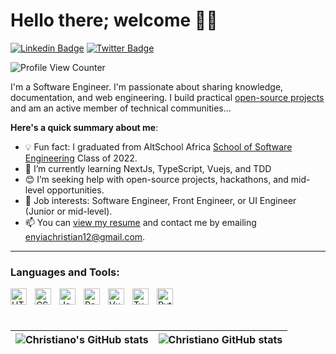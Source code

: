 # Hello there; welcome 👋🏾

[![Linkedin Badge](https://img.shields.io/badge/-christian-blue?style=for-the-badge&logo=Linkedin&logoColor=white&link=https://www.linkedin.com/in/christian-enyia)](https://www.linkedin.com/in/christian-enyia) [![Twitter Badge](https://img.shields.io/badge/-@ChristianoEnyia-1ca0f1?style=for-the-badge&logo=twitter&logoColor=white&link=https://twitter.com/ChristianoEnyia)](https://twitter.com/ChristianoEnyia?t=pXLCFQJEdHSCiA9iq9AWCA&s=09)
<div align="left">
  <img src="https://komarev.com/ghpvc/?username=Christiano112&style=white&color=blue" alt="Profile View Counter"/>
</div>

I'm a Software Engineer. I'm passionate about sharing knowledge, documentation, and web engineering. I build practical [open-source projects](https://github.com/Christiano112) and am an active member of technical communities...

**Here's a quick summary about me**:

- 💡 Fun fact: I graduated from AltSchool Africa [School of Software Engineering](https://engineering.altschoolafrica.com/) Class of 2022.
- 🌱 I’m currently learning NextJs, TypeScript, Vuejs, and TDD
- 😊 I’m seeking help with open-source projects, hackathons, and mid-level opportunities.
- 💼 Job interests: Software Engineer, Front Engineer, or UI Engineer (Junior or mid-level).
- 📫 You can [view my resume](https://resume.io/r/OVLWve7Tx) and contact me by emailing enyiachristian12@gmail.com.

---

### Languages and Tools:

<img align="left" alt="HTML5" width="26px" src="https://cdn.jsdelivr.net/gh/devicons/devicon/icons/html5/html5-original.svg" style="padding-right:10px;" />
<img align="left" alt="CSS3" width="26px" src="https://cdn.jsdelivr.net/gh/devicons/devicon/icons/css3/css3-original.svg" style="padding-right:10px;" />
<img align="left" alt="JavaScript" width="26px" src="https://cdn.jsdelivr.net/gh/devicons/devicon/icons/javascript/javascript-original.svg" style="padding-right:10px;" />
<img align="left" alt="React" width="26px" src="https://cdn.jsdelivr.net/gh/devicons/devicon/icons/react/react-original.svg" style="padding-right:10px;" />
<img align="left" alt="Vue" width="26px" src="https://cdn.jsdelivr.net/gh/devicons/devicon/icons/vuejs/vuejs-original.svg" style="padding-right:10px;" />
<img align="left" alt="Typescript" width="26px" src="https://cdn.jsdelivr.net/gh/devicons/devicon/icons/typescript/typescript-original.svg" style="padding-right:10px;" />
<img align="left" alt="Python" width="26px" src="https://cdn.jsdelivr.net/gh/devicons/devicon/icons/python/python-original.svg" style="padding-right:10px;" />

<br />
<br />
<br />

| <img align="center" src="https://github-readme-stats.vercel.app/api?username=Christiano112&show_icons=true&include_all_commits=true&hide_border=true" alt="Christiano's GitHub stats" /> | <img align="center" src="https://github-readme-stats.vercel.app/api/top-langs/?username=Christiano112&langs_count=10&layout=compact&hide_border=true" alt="Christiano GitHub stats" /> |
| ------------- | ------------- |
